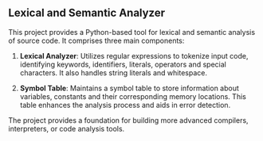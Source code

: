 
## Lexical and Semantic Analyzer

This project provides a Python-based tool for lexical and semantic analysis of source code. It comprises three main components:

1. **Lexical Analyzer**: Utilizes regular expressions to tokenize input code, identifying keywords, identifiers, literals, operators and special characters. It also handles string literals and whitespace.


2. **Symbol Table**: Maintains a symbol table to store information about variables, constants and their corresponding memory locations. This table enhances the analysis process and aids in error detection.

The project provides a foundation for building more advanced compilers, interpreters, or code analysis tools.



